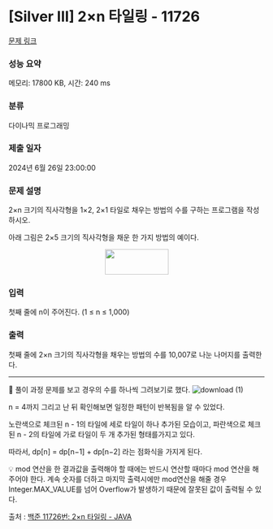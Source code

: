 # [Silver III] 2×n 타일링 - 11726 

[문제 링크](https://www.acmicpc.net/problem/11726) 

### 성능 요약

메모리: 17800 KB, 시간: 240 ms

### 분류

다이나믹 프로그래밍

### 제출 일자

2024년 6월 26일 23:00:00

### 문제 설명

<p>2×n 크기의 직사각형을 1×2, 2×1 타일로 채우는 방법의 수를 구하는 프로그램을 작성하시오.</p>

<p>아래 그림은 2×5 크기의 직사각형을 채운 한 가지 방법의 예이다.</p>

<p style="text-align: center;"><img alt="" src="https://onlinejudgeimages.s3-ap-northeast-1.amazonaws.com/problem/11726/1.png" style="height:50px; width:125px"></p>

### 입력 

 <p>첫째 줄에 n이 주어진다. (1 ≤ n ≤ 1,000)</p>

### 출력 

 <p>첫째 줄에 2×n 크기의 직사각형을 채우는 방법의 수를 10,007로 나눈 나머지를 출력한다.</p>

---
📝 풀이 과정
문제를 보고 경우의 수를 하나씩 그려보기로 했다.
![download (1)](https://github.com/jinkwon9301/Java-Algorithm/assets/77374066/e769ee37-13d8-4069-9883-6011eec9ed74)

n = 4까지 그리고 난 뒤 확인해보면 일정한 패턴이 반복됨을 알 수 있었다.

노란색으로 체크된  n - 1의 타일에 세로 타일이 하나 추가된 모습이고,
파란색으로 체크된 n - 2의 타일에 가로 타일이 두 개 추가된 형태를가지고 있다.

따라서, dp[n] = dp[n−1] + dp[n−2] 라는 점화식을 가지게 된다.

💡 mod 연산을 한 결과값을 출력해야 할 때에는 반드시 연산할 때마다 mod 연산을 해주어야 한다. 계속 숫자를 더하고 마지막 출력시에만 mod연산을 해줄 경우 Integer.MAX_VALUE를 넘어 Overflow가 발생하기 때문에 잘못된 값이 출력될 수 있다.


출처 : [백준 11726번: 2×n 타일링 - JAVA](https://girawhale.tistory.com/33)
